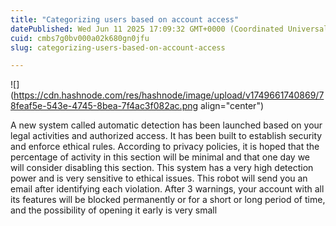 ```yaml
---
title: "Categorizing users based on account access"
datePublished: Wed Jun 11 2025 17:09:32 GMT+0000 (Coordinated Universal Time)
cuid: cmbs7g0bv000a02k680gn0jfu
slug: categorizing-users-based-on-account-access

---
```


![](https://cdn.hashnode.com/res/hashnode/image/upload/v1749661740869/78feaf5e-543e-4745-8bea-7f4ac3f082ac.png align="center")

A new system called automatic detection has been launched based on your legal activities and authorized access. It has been built to establish security and enforce ethical rules. According to privacy policies, it is hoped that the percentage of activity in this section will be minimal and that one day we will consider disabling this section. This system has a very high detection power and is very sensitive to ethical issues. This robot will send you an email after identifying each violation. After 3 warnings, your account with all its features will be blocked permanently or for a short or long period of time, and the possibility of opening it early is very small